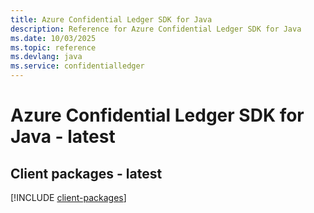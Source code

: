 ```yaml
---
title: Azure Confidential Ledger SDK for Java
description: Reference for Azure Confidential Ledger SDK for Java
ms.date: 10/03/2025
ms.topic: reference
ms.devlang: java
ms.service: confidentialledger
---
```

# Azure Confidential Ledger SDK for Java - latest

## Client packages - latest
[!INCLUDE [client-packages](confidential-ledger-client-index.md)]